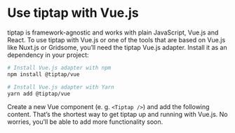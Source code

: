 # Use tiptap with Vue.js

tiptap is framework-agnostic and works with plain JavaScript, Vue.js and React. To use tiptap with Vue.js or one of the tools that are based on Vue.js like Nuxt.js or Gridsome, you’ll need the tiptap Vue.js adapter. Install it as an dependency in your project:

```bash
# Install Vue.js adapter with npm
npm install @tiptap/vue

# Install Vue.js adapter with Yarn
yarn add @tiptap/vue
```

Create a new Vue component (e. g. `<Tiptap />`) and add the following content. That’s the shortest way to get tiptap up and running with Vue.js. No worries, you’ll be able to add more functionality soon.

<demo name="VueSetup" />